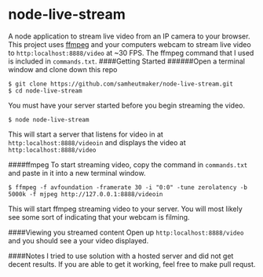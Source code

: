 # node-live-stream
A node application to stream live video from an IP camera to your browser. This project uses [ffmpeg](https://www.ffmpeg.org/) and your computers webcam to stream live video to ```http:localhost:8888/video``` at ~30 FPS. The ffmpeg command that I used is included in ```commands.txt```. 
####Getting Started
######Open a terminal window and clone down this repo
```
$ git clone https://github.com/samheutmaker/node-live-stream.git
$ cd node-live-stream
```

You must have your server started before you begin streaming the video.
```
$ node node-live-stream
```
This will start a server that listens for video in at ```http:localhost:8888/videoin``` and displays the video at ```http:localhost:8888/video```

####ffmpeg
To start streaming video, copy the command in ```commands.txt``` and paste in it into a new terminal window.
```
$ ffmpeg -f avfoundation -framerate 30 -i "0:0" -tune zerolatency -b 5000k -f mjpeg http://127.0.0.1:8888/videoin
```
This will start ffmpeg streaming video to your server. You will most likely see some sort of indicating that your webcam is filming.

####Viewing you streamed content
Open up ```http:localhost:8888/video``` and you should see a your video displayed.

####Notes
I tried to use solution with a hosted server and did not get decent results. If you are able to get it working, feel free to make pull requst.







